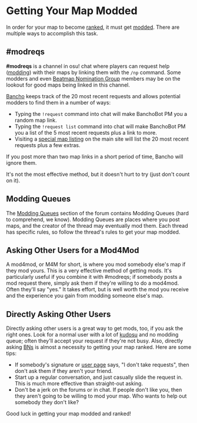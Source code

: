 # Getting Your Map Modded

In order for your map to become [ranked](/wiki/Beatmaps), it must get [modded](/wiki/Modding). There are multiple ways to accomplish this task.

## \#modreqs

**\#modreqs** is a channel in osu! chat where players can request help ([modding](/wiki/Modding)) with their maps by linking them with the `/np` command. Some modders and even [Beatmap Nomination Group](/wiki/People/Beatmap_Nomination_Group) members may be on the lookout for good maps being linked in this channel.

[Bancho](/wiki/Glossary) keeps track of the 20 most recent requests and allows potential modders to find them in a number of ways:

- Typing the `!request` command into chat will make BanchoBot PM you a random map link.
- Typing the `!request list` command into chat will make BanchoBot PM you a list of the 5 most recent requests plus a link to more.
- Visiting a [special map listing](https://osu.ppy.sh/p/beatmaplist&r=8) on the main site will list the 20 most recent requests plus a few extras.

If you post more than two map links in a short period of time, Bancho will ignore them.

It's not the most effective method, but it doesn't hurt to try (just don't count on it).

## Modding Queues

The [Modding Queues](https://osu.ppy.sh/forum/60) section of the forum contains Modding Queues (hard to comprehend, we know). Modding Queues are places where you post maps, and the creator of the thread may eventually mod them. Each thread has specific rules, so follow the thread's rules to get your map modded.

## Asking Other Users for a Mod4Mod

A mod4mod, or M4M for short, is where you mod somebody else's map if they mod yours. This is a very effective method of getting mods. It's particularly useful if you combine it with \#modreqs; if somebody posts a mod request there, simply ask them if they're willing to do a mod4mod. Often they'll say "yes." It takes effort, but is well worth the mod you receive and the experience you gain from modding someone else's map.

## Directly Asking Other Users

Directly asking other users is a great way to get mods, too, if you ask the right ones. Look for a normal user with a lot of [kudosu](/wiki/Glossary) and no modding queue; often they'll accept your request if they're not busy. Also, directly asking [BNs](/wiki/People/Beatmap_Nomination_Group) is almost a necessity to getting your map ranked. Here are some tips:

- If somebody's signature or [user page](/wiki/Glossary) says, "I don't take requests", then don't ask them if they aren't your friend.
- Start up a regular conversation, and just casually slide the request in. This is much more effective than straight-out asking.
- Don't be a jerk on the forums or in chat. If people don't like you, then they aren't going to be willing to mod your map. Who wants to help out somebody they don't like?

Good luck in getting your map modded and ranked!
